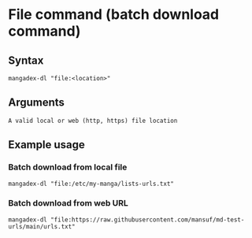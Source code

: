 # File command (batch download command)

## Syntax

```shell
mangadex-dl "file:<location>"
```

## Arguments

```{option} location
A valid local or web (http, https) file location
```

## Example usage

### Batch download from local file

```shell
mangadex-dl "file:/etc/my-manga/lists-urls.txt"
```

### Batch download from web URL

```shell
mangadex-dl "file:https://raw.githubusercontent.com/mansuf/md-test-urls/main/urls.txt"
```
